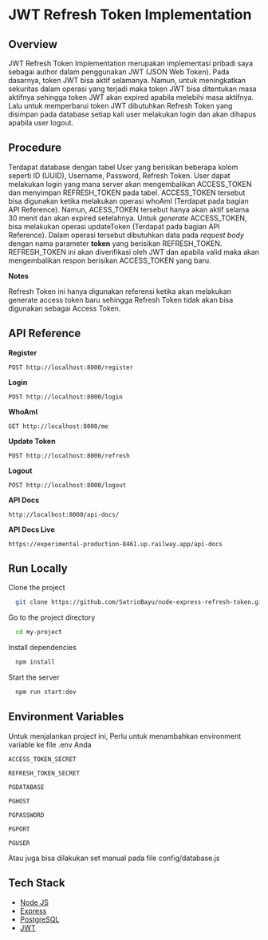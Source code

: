 
# JWT Refresh Token Implementation

## Overview

JWT Refresh Token Implementation merupakan implementasi pribadi saya sebagai author dalam penggunakan JWT (JSON Web Token). Pada dasarnya, token JWT bisa aktif selamanya. Namun, untuk meningkatkan sekuritas dalam operasi yang terjadi maka token JWT bisa ditentukan masa aktifnya sehingga token JWT akan expired apabila melebihi masa aktifnya. Lalu untuk memperbarui token JWT dibutuhkan Refresh Token yang disimpan pada database setiap kali user melakukan login dan akan dihapus apabila user logout. 

## Procedure

Terdapat database dengan tabel User yang berisikan beberapa kolom seperti ID (UUID), Username, Password, Refresh Token. User dapat melakukan login yang mana server akan mengembalikan ACCESS_TOKEN dan menyimpan REFRESH_TOKEN pada tabel. ACCESS_TOKEN tersebut bisa digunakan ketika melakukan operasi whoAmI (Terdapat pada bagian API Reference). Namun, ACESS_TOKEN tersebut hanya akan aktif selama 30 menit dan akan expired setelahnya. Untuk *generate* ACCESS_TOKEN, bisa melakukan operasi updateToken (Terdapat pada bagian API Reference). Dalam operasi tersebut dibutuhkan data pada *request body* dengan nama parameter **token** yang berisikan REFRESH_TOKEN. REFRESH_TOKEN ini akan diverifikasi oleh JWT dan apabila valid maka akan mengembalikan respon berisikan ACCESS_TOKEN yang baru.

**Notes**

Refresh Token ini hanya digunakan referensi ketika akan melakukan generate access token baru sehingga Refresh Token tidak akan bisa digunakan sebagai Access Token.




## API Reference

**Register**
```https
POST http://localhost:8000/register
```
**Login**
```https
POST http://localhost:8000/login
```
**WhoAmI**
```https
GET http://localhost:8000/me
```
**Update Token**
```https
POST http://localhost:8000/refresh
```
**Logout**
```https
POST http://localhost:8000/logout
```
**API Docs**
```https
http://localhost:8000/api-docs/
```
**API Docs Live**
```https
https://experimental-production-8461.up.railway.app/api-docs
```
## Run Locally

Clone the project

```bash
  git clone https://github.com/SatrioBayu/node-express-refresh-token.git
```

Go to the project directory

```bash
  cd my-project
```

Install dependencies

```bash
  npm install
```

Start the server

```bash
  npm run start:dev
```


## Environment Variables

Untuk menjalankan project ini, Perlu untuk menambahkan environment variable ke file .env Anda

`ACCESS_TOKEN_SECRET`

`REFRESH_TOKEN_SECRET`

`PGDATABASE`

`PGHOST`

`PGPASSWORD`

`PGPORT`

`PGUSER`

Atau juga bisa dilakukan set manual pada file config/database.js

## Tech Stack

- [Node JS](https://nodejs.org/en)
- [Express](http://expressjs.com/)
- [PostgreSQL](https://www.postgresql.org/)
- [JWT](https://github.com/auth0/node-jsonwebtoken#readme)